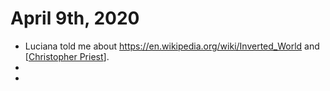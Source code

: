 # April 9th, 2020
- Luciana told me about https://en.wikipedia.org/wiki/Inverted_World and [[Christopher Priest]].
- 
- 

[//begin]: # "Autogenerated link references for markdown compatibility"
[Christopher Priest]: ../christopher-priest "Christopher Priest"
[//end]: # "Autogenerated link references"